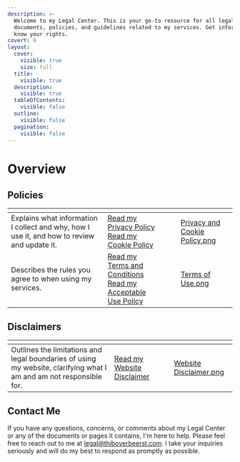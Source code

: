```yaml
---
description: >-
  Welcome to my Legal Center. This is your go-to resource for all legal
  documents, policies, and guidelines related to my services. Get informed and
  know your rights.
coverY: 0
layout:
  cover:
    visible: true
    size: full
  title:
    visible: true
  description:
    visible: true
  tableOfContents:
    visible: false
  outline:
    visible: false
  pagination:
    visible: false
---
```


# Overview

## Policies

<table data-card-size="large" data-view="cards"><thead><tr><th></th><th></th><th></th><th data-hidden data-card-target data-type="content-ref"></th><th data-hidden data-card-cover data-type="files"></th></tr></thead><tbody><tr><td>Explains what information I collect and why, how I use it, and how to review and update it.</td><td><a href="policies/privacy-policy.md">Read my Privacy Policy</a><br><a href="policies/cookie-policy.md">Read my Cookie Policy</a></td><td></td><td></td><td><a href=".gitbook/assets/Privacy and Cookie Policy.png">Privacy and Cookie Policy.png</a></td></tr><tr><td>Describes the rules you agree to when using my services.</td><td><a href="policies/terms-and-conditions.md">Read my Terms and Conditions</a><br><a href="policies/acceptable-use-policy.md">Read my Acceptable Use Policy</a></td><td></td><td></td><td><a href=".gitbook/assets/Terms of Use.png">Terms of Use.png</a></td></tr></tbody></table>

## Disclaimers

<table data-card-size="large" data-view="cards"><thead><tr><th></th><th></th><th></th><th data-hidden data-card-cover data-type="files"></th></tr></thead><tbody><tr><td>Outlines the limitations and legal boundaries of using my website, clarifying what I am and am not responsible for.</td><td><a href="disclaimers/website-disclaimer.md">Read my Website Disclaimer</a></td><td></td><td><a href=".gitbook/assets/Website Disclaimer.png">Website Disclaimer.png</a></td></tr></tbody></table>

## Contact Me

If you have any questions, concerns, or comments about my Legal Center or any of the documents or pages it contains, I'm here to help. Please feel free to reach out to me at [legal@thiboverbeerst.com](mailto:legal@thiboverbeerst.com). I take your inquiries seriously and will do my best to respond as promptly as possible.
